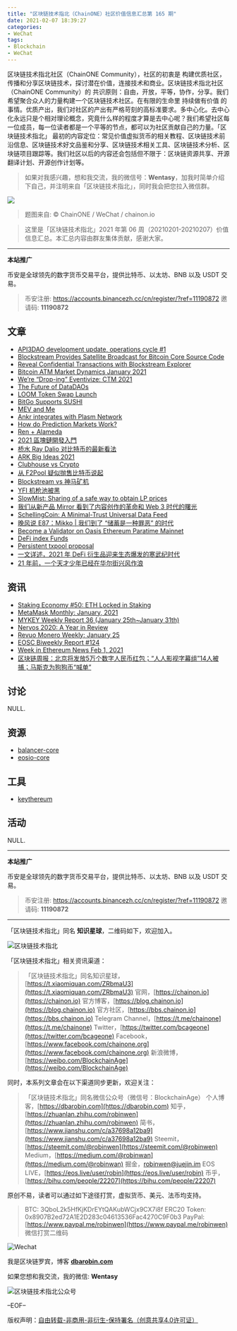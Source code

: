 ```yaml
---
title: "区块链技术指北（ChainONE）社区价值信息汇总第 165 期"
date: 2021-02-07 18:39:27
categories:
- WeChat
tags:
- Blockchain
- WeChat
---
```

区块链技术指北社区（ChainONE Community），社区的初衷是 构建优质社区，传播和分享区块链技术，探讨潜在价值，连接技术和商业。区块链技术指北社区（ChainONE Community）的 共识原则：自由，开放，平等，协作，分享。我们希望聚合众人的力量构建一个区块链技术社区。在有限的生命里 持续做有价值 的事情。优质产出，我们对社区的产出有严格苛刻的高标准要求。多中心化。去中心化永远只是个相对理论概念，究竟什么样的程度才算是去中心呢？我们希望社区每一位成员，每一位读者都是一个平等的节点，都可以为社区贡献自己的力量。「区块链技术指北」 最初的内容定位：常见价值虚拟货币的相关教程、区块链技术前沿信息、区块链技术好文品鉴和分享、区块链技术相关工具、区块链技术分析、区块链项目跟踪等。我们社区以后的内容还会包括但不限于：区块链资源共享、开源翻译计划、开源创作计划等。
<!-- more -->

> 如果对我感兴趣，想和我交流，我的微信号：**Wentasy**，加我时简单介绍下自己，并注明来自「区块链技术指北」，同时我会把您拉入微信群。

![](https://cdn.dbarobin.com/EFxCQjC.png)

> 题图来自: © ChainONE / WeChat / chainon.io

> 这里是「区块链技术指北」2021 年第 06 周（20210201-20210207）价值信息汇总。本汇总内容由群友集体贡献，感谢大家。

***

**本站推广**

币安是全球领先的数字货币交易平台，提供比特币、以太坊、BNB 以及 USDT 交易。

> 币安注册: https://accounts.binancezh.cc/cn/register/?ref=11190872
> 邀请码: **11190872**

## 文章

* [API3DAO development update, operations cycle #1](https://bbs.chainon.io/d/7216)
* [Blockstream Provides Satellite Broadcast for Bitcoin Core Source Code](https://bbs.chainon.io/d/7217)
* [Reveal Confidential Transactions with Blockstream Explorer](https://bbs.chainon.io/d/7218)
* [Bitcoin ATM Market Dynamics January 2021](https://bbs.chainon.io/d/7219)
* [We’re “Drop-ing” Eventivize: CTM 2021](https://bbs.chainon.io/d/7221)
* [The Future of DataDAOs](https://bbs.chainon.io/d/7222)
* [LOOM Token Swap Launch](https://bbs.chainon.io/d/7223)
* [BitGo Supports SUSHI](https://bbs.chainon.io/d/7227)
* [MEV and Me](https://bbs.chainon.io/d/7228)
* [Ankr integrates with Plasm Network](https://bbs.chainon.io/d/7230)
* [How do Prediction Markets Work?](https://bbs.chainon.io/d/7232)
* [Ren + Alameda](https://bbs.chainon.io/d/7233)
* [2021 區塊鏈開發入門](https://bbs.chainon.io/d/7234)
* [桥水 Ray Dalio 对比特币的最新看法](https://bbs.chainon.io/d/7236)
* [ARK Big Ideas 2021](https://bbs.chainon.io/d/7237)
* [Clubhouse vs Crypto](https://bbs.chainon.io/d/7238)
* [从 F2Pool 疑似抛售比特币说起](https://bbs.chainon.io/d/7239)
* [Blockstream vs 神马矿机](https://bbs.chainon.io/d/7240)
* [YFI 机枪池被黑](https://bbs.chainon.io/d/7241)
* [SlowMist: Sharing of a safe way to obtain LP prices](https://bbs.chainon.io/d/7242)
* [我们从新产品 Mirror 看到了内容创作的革命和 Web 3 时代的曙光](https://bbs.chainon.io/d/7250)
* [SchellingCoin: A Minimal-Trust Universal Data Feed](https://bbs.chainon.io/d/7251)
* [晚风说 E87：Mikko | 我们到了 “储蓄是一种罪恶” 的时代](https://bbs.chainon.io/d/7252)
* [Become a Validator on Oasis Ethereum Paratime Mainnet](https://bbs.chainon.io/d/7253)
* [DeFi index Funds](https://bbs.chainon.io/d/7254)
* [Persistent txpool proposal](https://bbs.chainon.io/d/7255)
* [一文详述，2021 年 DeFi 衍生品迎来生态爆发的寒武纪时代](https://bbs.chainon.io/d/7256)
* [21 年前，一个天才少年已经在华尔街兴风作浪](https://bbs.chainon.io/d/7257)

## 资讯

* [Staking Economy #50: ETH Locked in Staking](https://bbs.chainon.io/d/7220)
* [MetaMask Monthly: January, 2021](https://bbs.chainon.io/d/7224)
* [MYKEY Weekly Report 36 (January 25th~January 31th)](https://bbs.chainon.io/d/7225)
* [Nervos 2020: A Year in Review](https://bbs.chainon.io/d/7226)
* [Revuo Monero Weekly: January 25](https://bbs.chainon.io/d/7229)
* [EOSC Biweekly Report #124](https://bbs.chainon.io/d/7231)
* [Week in Ethereum News Feb 1, 2021](https://bbs.chainon.io/d/7235)
* [区块链周报：北京将发放5万个数字人民币红包；“人人影视字幕组”14人被捕；马斯克为狗狗币“喊单”](https://bbs.chainon.io/d/7243)

## 讨论

NULL.

## 资源

* [balancer-core](https://bbs.chainon.io/d/7186)
* [eosio-core](https://bbs.chainon.io/d/7188)

## 工具

* [keythereum](https://bbs.chainon.io/d/7187)

## 活动

NULL.

***

**本站推广**

币安是全球领先的数字货币交易平台，提供比特币、以太坊、BNB 以及 USDT 交易。

> 币安注册: https://accounts.binancezh.cc/cn/register/?ref=11190872
> 邀请码: **11190872**

***

「区块链技术指北」同名 **知识星球**，二维码如下，欢迎加入。

![区块链技术指北](https://cdn.dbarobin.com/3YzonTR.png)

「区块链技术指北」相关资讯渠道：

> 「区块链技术指北」同名知识星球，[https://t.xiaomiquan.com/ZRbmaU3](https://t.xiaomiquan.com/ZRbmaU3)
> 官网，[https://chainon.io](https://chainon.io)
> 官方博客，[https://blog.chainon.io](https://blog.chainon.io)
> 官方社区，[https://bbs.chainon.io](https://bbs.chainon.io)
> Telegram Channel，[https://t.me/chainone](https://t.me/chainone)
> Twitter，[https://twitter.com/bcageone](https://twitter.com/bcageone)
> Facebook，[https://www.facebook.com/chainone.org](https://www.facebook.com/chainone.org)
> 新浪微博，[https://weibo.com/BlockchainAge](https://weibo.com/BlockchainAge)

同时，本系列文章会在以下渠道同步更新，欢迎关注：

> 「区块链技术指北」同名微信公众号（微信号：BlockchainAge）
> 个人博客，[https://dbarobin.com](https://dbarobin.com)
> 知乎，[https://zhuanlan.zhihu.com/robinwen](https://zhuanlan.zhihu.com/robinwen)
> 简书，[https://www.jianshu.com/c/a37698a12ba9](https://www.jianshu.com/c/a37698a12ba9)
> Steemit，[https://steemit.com/@robinwen](https://steemit.com/@robinwen)
> Medium，[https://medium.com/@robinwan](https://medium.com/@robinwan)
> 掘金，[robinwen@juejin.im](https://juejin.im/user/5673ccae60b2260ee435f89a/posts)
> EOS LIVE，[https://eos.live/user/robin](https://eos.live/user/robin)
> 币乎，[https://bihu.com/people/22207](https://bihu.com/people/22207)

原创不易，读者可以通过如下途径打赏，虚拟货币、美元、法币均支持。

> BTC: 3QboL2k5HfKjKDrEYtQAKubWCjx9CX7i8f
> ERC20 Token: 0x8907B2ed72A1E2D283c04613536Fac4270C9F0b3
> PayPal: [https://www.paypal.me/robinwen](https://www.paypal.me/robinwen)
> 微信打赏二维码

![Wechat](https://cdn.dbarobin.com/SzoNl5b.jpg)

我是区块链罗宾，博客 **[dbarobin.com](https://dbarobin.com/)**

如果您想和我交流，我的微信: **Wentasy**

![区块链技术指北公众号](https://cdn.dbarobin.com/w0wignb.png)

–EOF–

版权声明：[自由转载-非商用-非衍生-保持署名（创意共享4.0许可证）](http://creativecommons.org/licenses/by-nc-nd/4.0/deed.zh)